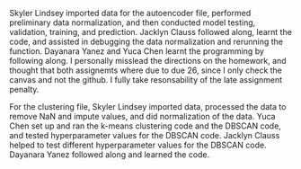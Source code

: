 Skyler Lindsey imported data for the autoencoder file, performed preliminary data normalization, and then conducted model testing, validation, training, and prediction. Jacklyn Clauss followed along, learnt the code, and assisted in debugging the data normalization and rerunning the function. Dayanara Yanez and Yuca Chen learnt the programming by following along.
I personally misslead the directions on the homework, and thought that both assignemts where due to due 26, since I only check the canvas and not the  github. I fully take resonsability of the late assignment penalty.


For the clustering file, Skyler Lindsey imported data, processed the data to remove NaN and impute values, and did normalization of the data. Yuca Chen set up and ran the k-means clustering code and the DBSCAN code, and tested hyperparameter values for the DBSCAN code. Jacklyn Clauss helped to test different hyperparameter values for the DBSCAN code. Dayanara Yanez followed along and learned the code.
